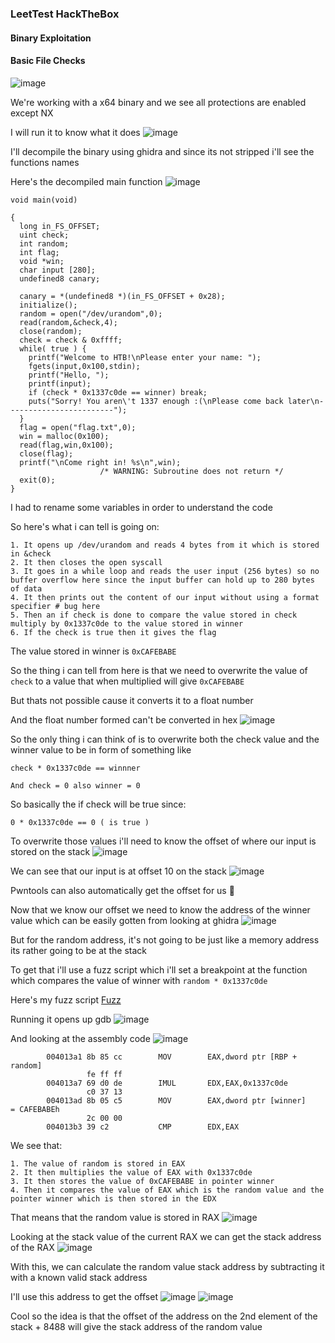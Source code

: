 <h3> LeetTest HackTheBox </h3>

#### Binary Exploitation

#### Basic File Checks
![image](https://user-images.githubusercontent.com/113513376/222926984-d2674583-204a-4bd3-abe8-a9c67e8299a0.png)

We're working with a x64 binary and we see all protections are enabled except NX 

I will run it to know what it does
![image](https://user-images.githubusercontent.com/113513376/222927055-2d0c93f5-4754-490c-91dc-198ddf876ebc.png)

I'll decompile the binary using ghidra and since its not stripped i'll see the functions names

Here's the decompiled main function
![image](https://user-images.githubusercontent.com/113513376/222927106-fb68a2e4-546f-47d9-89f4-8f4f09c4d059.png)

```
void main(void)

{
  long in_FS_OFFSET;
  uint check;
  int random;
  int flag;
  void *win;
  char input [280];
  undefined8 canary;
  
  canary = *(undefined8 *)(in_FS_OFFSET + 0x28);
  initialize();
  random = open("/dev/urandom",0);
  read(random,&check,4);
  close(random);
  check = check & 0xffff;
  while( true ) {
    printf("Welcome to HTB!\nPlease enter your name: ");
    fgets(input,0x100,stdin);
    printf("Hello, ");
    printf(input);
    if (check * 0x1337c0de == winner) break;
    puts("Sorry! You aren\'t 1337 enough :(\nPlease come back later\n------------------------");
  }
  flag = open("flag.txt",0);
  win = malloc(0x100);
  read(flag,win,0x100);
  close(flag);
  printf("\nCome right in! %s\n",win);
                    /* WARNING: Subroutine does not return */
  exit(0);
}
```

I had to rename some variables in order to understand the code

So here's what i can tell is going on:

```
1. It opens up /dev/urandom and reads 4 bytes from it which is stored in &check
2. It then closes the open syscall
3. It goes in a while loop and reads the user input (256 bytes) so no buffer overflow here since the input buffer can hold up to 280 bytes of data
4. It then prints out the content of our input without using a format specifier # bug here
5. Then an if check is done to compare the value stored in check multiply by 0x1337c0de to the value stored in winner
6. If the check is true then it gives the flag
```

The value stored in winner is `0xCAFEBABE`

So the thing i can tell from here is that we need to overwrite the value of `check` to a value that when multiplied will give `0xCAFEBABE`

But thats not possible cause it converts it to a float number 

And the float number formed can't be converted in hex
![image](https://user-images.githubusercontent.com/113513376/222929024-e6b129bb-6299-4915-ba1e-7c103c23de71.png)

So the only thing i can think of is to overwrite both the check value and the winner value to be in form of something like

```
check * 0x1337c0de == winnner 

And check = 0 also winner = 0
```

So basically the if check will be true since:

```
0 * 0x1337c0de == 0 ( is true )
```

To overwrite those values i'll need to know the offset of where our input is stored on the stack
![image](https://user-images.githubusercontent.com/127159644/223870459-b75a7eb2-804f-4aa5-8fa0-b2871caebf2d.png)

We can see that our input is at offset 10 on the stack
![image](https://user-images.githubusercontent.com/127159644/223870547-a11a7749-715a-47b7-b0ac-423880252034.png)

Pwntools can also automatically get the offset for us 🙂

Now that we know our offset we need to know the address of the winner value which can be easily gotten from looking at ghidra
![image](https://user-images.githubusercontent.com/127159644/223877359-bf05750c-0640-4106-ba0a-5f5964be5115.png)

But for the random address, it's not going to be just like a memory address its rather going to be at the stack

To get that i'll use a fuzz script which i'll set a breakpoint at the function which compares the value of winner with `random * 0x1337c0de` 

Here's my fuzz script [Fuzz](https://github.com/markuched13/markuched13.github.io/blob/main/solvescript/htb/pwn/leet_test/fuzz.py)

Running it opens up gdb
![image](https://user-images.githubusercontent.com/127159644/223880282-fe0382d5-e6d6-4a87-a4c2-d5c92c7916b5.png)

And looking at the assembly code 
![image](https://user-images.githubusercontent.com/127159644/223880435-72009337-c807-4f58-83c9-cd29543e5bfd.png)

```
        004013a1 8b 85 cc        MOV        EAX,dword ptr [RBP + random]
                 fe ff ff
        004013a7 69 d0 de        IMUL       EDX,EAX,0x1337c0de
                 c0 37 13
        004013ad 8b 05 c5        MOV        EAX,dword ptr [winner]                           = CAFEBABEh
                 2c 00 00
        004013b3 39 c2           CMP        EDX,EAX
```

We see that:

```
1. The value of random is stored in EAX
2. It then multiplies the value of EAX with 0x1337c0de
3. It then stores the value of 0xCAFEBABE in pointer winner
4. Then it compares the value of EAX which is the random value and the pointer winner which is then stored in the EDX
```

That means that the random value is stored in RAX
![image](https://user-images.githubusercontent.com/127159644/223881236-907a69ac-e988-4fbd-9ca8-e5240dd5ec63.png)

Looking at the stack value of the current RAX we can get the stack address of the RAX
![image](https://user-images.githubusercontent.com/127159644/223881428-5a546bdd-fa97-475f-b233-43719c927aca.png)

With this, we can calculate the random value stack address by subtracting it with a known valid stack address

I'll use this address to get the offset
![image](https://user-images.githubusercontent.com/127159644/223881779-f23e7ebc-0ebb-4d0c-96a1-67de82194192.png)
![image](https://user-images.githubusercontent.com/127159644/223882985-2606f55f-623d-4628-ac5a-811abde4f38e.png)

Cool so the idea is that the offset of the address on the 2nd element of the stack + 8488 will give the stack address of the random value
